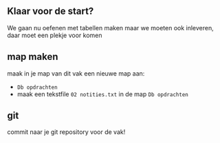 ## Klaar voor de start?


We gaan nu oefenen met tabellen maken
maar we moeten ook inleveren, daar moet een plekje voor komen


## map maken

maak in je map van dit vak  een nieuwe map aan:
- `Db opdrachten`
- maak een tekstfile `02 notities.txt` in de map `Db opdrachten`


## git

commit naar je git repository voor de vak!
